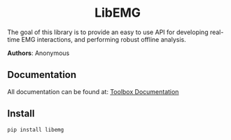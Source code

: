 <h1 align="center">LibEMG</h1>

The goal of this library is to provide an easy to use API for developing real-time EMG interactions, and performing robust offline analysis.

<!-- [University of New Brunswick](https://www.unb.ca/)
[Institute of Biomedical Engineering Lab](https://www.unb.ca/ibme/) -->


**Authors**: Anonymous
<!-- Ethan Eddy, Evan Campbell, Angkoon Phinyomark, Scott Bateman, and Erik Scheme -->

## Documentation
All documentation can be found at: [Toolbox Documentation](https://<anon>.github.io/libemg)

## Install 
`pip install libemg`